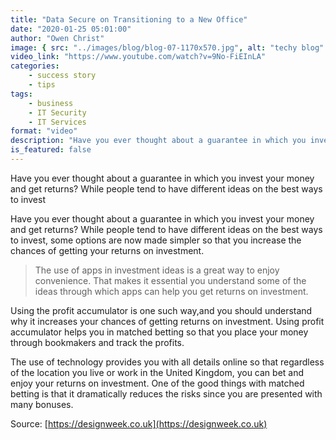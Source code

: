 ```yaml
---
title: "Data Secure on Transitioning to a New Office"
date: "2020-01-25 05:01:00"
author: "Owen Christ"
image: { src: "../images/blog/blog-07-1170x570.jpg", alt: "techy blog" }
video_link: "https://www.youtube.com/watch?v=9No-FiEInLA"
categories:
    - success story
    - tips
tags:
    - business
    - IT Security
    - IT Services
format: "video"
description: "Have you ever thought about a guarantee in which you invest your money and get returns? While people tend to have different ideas on the best ways to invest"
is_featured: false
---
```


Have you ever thought about a guarantee in which you invest your money and get returns? While people tend to have different ideas on the best ways to invest

<!-- endexcerpt -->

Have you ever thought about a guarantee in which you invest your money and get returns? While people tend to have different ideas on the best ways to invest, some options are now made simpler so that you increase the chances of getting your returns on investment.

> The use of apps in investment ideas is a great way to enjoy convenience. That makes it essential you understand some of the ideas through which apps can help you get returns on investment.

Using the profit accumulator is one such way,and you should understand why it increases your chances of getting returns on investment. Using profit accumulator helps you in matched betting so that you place your money through bookmakers and track the profits.

The use of technology provides you with all details online so that regardless of the location you live or work in the United Kingdom, you can bet and enjoy your returns on investment.
One of the good things with matched betting is that it dramatically reduces the risks since you are presented with many bonuses.

Source: [https://designweek.co.uk](https://designweek.co.uk)

